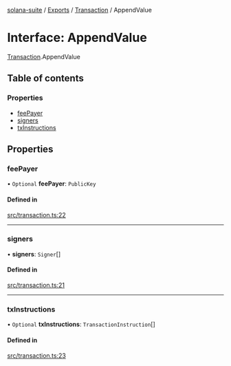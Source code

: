 [solana-suite](../README.md) / [Exports](../modules.md) / [Transaction](../modules/Transaction.md) / AppendValue

# Interface: AppendValue

[Transaction](../modules/Transaction.md).AppendValue

## Table of contents

### Properties

- [feePayer](Transaction.AppendValue.md#feepayer)
- [signers](Transaction.AppendValue.md#signers)
- [txInstructions](Transaction.AppendValue.md#txinstructions)

## Properties

### feePayer

• `Optional` **feePayer**: `PublicKey`

#### Defined in

[src/transaction.ts:22](https://github.com/fukaoi/solana-suite/blob/ae9dd8e/src/transaction.ts#L22)

___

### signers

• **signers**: `Signer`[]

#### Defined in

[src/transaction.ts:21](https://github.com/fukaoi/solana-suite/blob/ae9dd8e/src/transaction.ts#L21)

___

### txInstructions

• `Optional` **txInstructions**: `TransactionInstruction`[]

#### Defined in

[src/transaction.ts:23](https://github.com/fukaoi/solana-suite/blob/ae9dd8e/src/transaction.ts#L23)
